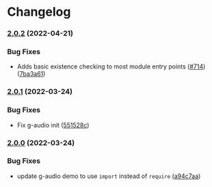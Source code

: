 # Changelog

### [2.0.2](https://www.github.com/Financial-Times/origami/compare/g-audio-v2.0.1...g-audio-v2.0.2) (2022-04-21)


### Bug Fixes

* Adds basic existence checking to most module entry points ([#714](https://www.github.com/Financial-Times/origami/issues/714)) ([7ba3a61](https://www.github.com/Financial-Times/origami/commit/7ba3a61d0de2a32d3a27a225fd4258b3820c7bda))

### [2.0.1](https://www.github.com/Financial-Times/origami/compare/g-audio-v2.0.0...g-audio-v2.0.1) (2022-03-24)


### Bug Fixes

* Fix g-audio init ([551528c](https://www.github.com/Financial-Times/origami/commit/551528c996aa7894c644e53529e5f90f3208e99e))

### [2.0.0](https://www.github.com/Financial-Times/origami/compare/g-audio-v1.0.7...g-audio-v2.0.0) (2022-03-24)


### Bug Fixes

* update g-audio demo to use `import` instead of `require` ([a94c7aa](https://www.github.com/Financial-Times/origami/commit/a94c7aa166d2511a0007cb28eb81d0656989e6a5))
